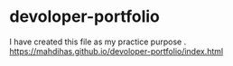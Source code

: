 # devoloper-portfolio
I have created this file as my practice purpose .
https://mahdihas.github.io/devoloper-portfolio/index.html
